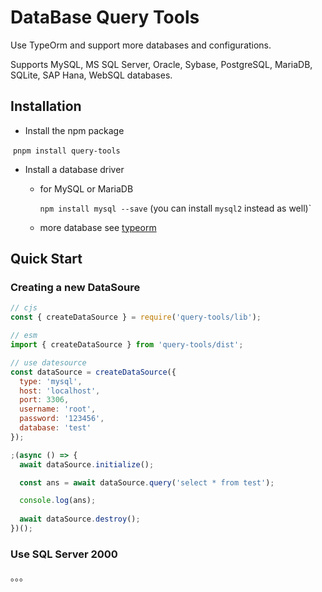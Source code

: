 # DataBase Query Tools

Use TypeOrm and support more databases and configurations.

Supports MySQL, MS SQL Server, Oracle, Sybase, PostgreSQL, MariaDB, SQLite, SAP Hana, WebSQL databases. 

## Installation

* Install the npm package

​	`pnpm install query-tools`

* Install a database driver

  * for MySQL or MariaDB

    `npm install mysql --save` (you can install `mysql2` instead as well)`

  * more database see [typeorm](https://github.com/typeorm/typeorm)

## Quick Start

### Creating a new DataSoure

```js
// cjs
const { createDataSource } = require('query-tools/lib');
```

```js
// esm
import { createDataSource } from 'query-tools/dist';
```

```js
// use datesource
const dataSource = createDataSource({
  type: 'mysql',
  host: 'localhost',
  port: 3306,
  username: 'root',
  password: '123456',
  database: 'test'
});

;(async () => {
  await dataSource.initialize();

  const ans = await dataSource.query('select * from test');

  console.log(ans);
  
  await dataSource.destroy();
})();
```

### Use SQL Server 2000

。。。


